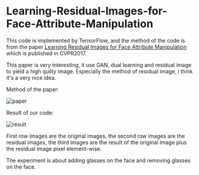 # Learning-Residual-Images-for-Face-Attribute-Manipulation

This code is implemented by TensorFlow, and the method of the code is from the paper [Learning Residual Images for Face Attribute Manipulation](http://openaccess.thecvf.com/content_cvpr_2017/papers/Shen_Learning_Residual_Images_CVPR_2017_paper.pdf) which is published in CVPR2017.

This paper is very interesting, it use GAN, dual learning and residual image to yield a high quilty image. Especially the method of residual image, i think it's a very nice idea.

Method of the paper:

![paper](https://github.com/MingtaoGuo/Learning-Residual-Images-for-Face-Attribute-Manipulation/raw/master/result/method.jpg)

Result of our code:

![result](https://github.com/MingtaoGuo/Learning-Residual-Images-for-Face-Attribute-Manipulation/raw/master/result/ExpResult.jpg)

First row images are the original images, the second row images are the residual images, the third images are the result of the original image plus the residual image pixel element-wise. 

The experiment is about adding glasses on the face and removing glasses on the face.




